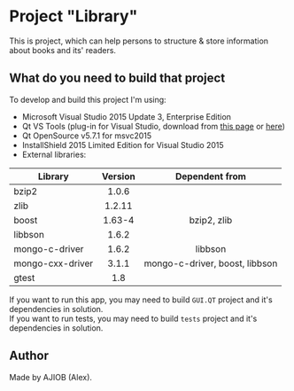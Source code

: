 # Project "Library"

This is project, which can help persons to structure & store information about books and its' readers.

## What do you need to build that project

To develop and build this project I'm using:  
* Microsoft Visual Studio 2015 Update 3, Enterprise Edition  
* Qt VS Tools (plug-in for Visual Studio, download from [this page](http://download.qt.io/development_releases/vsaddin/) or [here](http://download.qt.io/development_releases/vsaddin/qt-vs-addin-msvc2015-2.0.0-beta.vsix))  
* Qt OpenSource v5.7.1 for msvc2015  
* InstallShield 2015 Limited Edition for Visual Studio 2015  
* External libraries:  

| Library   |      Version     |  Dependent from |  
|----------|:-------------:|:-----------:|  
| bzip2 |  1.0.6 |  |  
| zlib | 1.2.11 |  |  
| boost | 1.63-4 | bzip2, zlib |  
| libbson | 1.6.2 |  |  
| mongo-c-driver | 1.6.2 | libbson |  
| mongo-cxx-driver | 3.1.1 | mongo-c-driver, boost, libbson |  
| gtest | 1.8 |  |  

If you want to run this app, you may need to build `GUI.QT` project and it's dependencies in solution.  
If you want to run tests, you may need to build `tests` project and it's dependencies in solution.  

## Author

Made by AJIOB (Alex).
